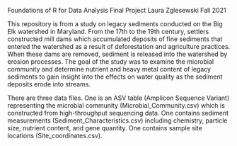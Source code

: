 Foundations of R for Data Analysis
Final Project
Laura Zglesewski
Fall 2021

This repository is from a study on legacy sediments conducted on the Big Elk 
watershed in Maryland. From the 17th to the 19th century, settlers constructed 
mill dams which accumulated deposits of fine sediments that entered the 
watershed as a result of deforestation and agriculture practices. When these 
dams are removed, sediment is released into the watershed by erosion processes. 
The goal of the study was to examine the microbial community and determine 
nutrient and heavy metal content of legacy sediments to gain insight into the 
effects on water quality as the sediment deposits erode into streams. 

There are three data files. One is an ASV table (Amplicon Sequence Variant) 
representing the microbial community (Microbial_Community.csv)
which is constructed from high-throughput sequencing data. One contains sediment 
measurements (Sediment_Characteristics.csv) including chemistry, particle size, 
nutrient content, and gene quantity. One contains sample site locations 
(Site_coordinates.csv).

